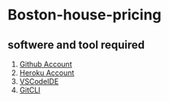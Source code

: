 # Boston-house-pricing

## softwere and tool required ##

1. [Github Account](https://github.com)
2. [Heroku Account](https://heroku.com)
3. [VSCodeIDE](https://code.vitualstudio.com/)
4. [GitCLI](https://git-scm.com/book/en/v2/Getting-Started-About-Version-Control)
